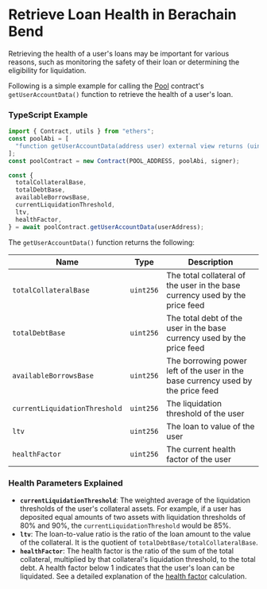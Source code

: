 # Retrieve Loan Health in Berachain Bend

Retrieving the health of a user's loans may be important for various reasons, such as monitoring the safety of their loan or determining the eligibility for liquidation.

Following is a simple example for calling the [Pool](/developers/contracts/pool) contract's `getUserAccountData()` function to retrieve the health of a user's loan.

### TypeScript Example

```typescript
import { Contract, utils } from "ethers";
const poolAbi = [
  "function getUserAccountData(address user) external view returns (uint256 totalCollateralBase, uint256 totalDebtBase, uint256 availableBorrowsBase, uint256 currentLiquidationThreshold, uint256 ltv, uint256 healthFactor)",
];
const poolContract = new Contract(POOL_ADDRESS, poolAbi, signer);

const {
  totalCollateralBase,
  totalDebtBase,
  availableBorrowsBase,
  currentLiquidationThreshold,
  ltv,
  healthFactor,
} = await poolContract.getUserAccountData(userAddress);
```

The `getUserAccountData()` function returns the following:

| Name                          | Type      | Description                                                                      |
| ----------------------------- | --------- | -------------------------------------------------------------------------------- |
| `totalCollateralBase`         | `uint256` | The total collateral of the user in the base currency used by the price feed     |
| `totalDebtBase`               | `uint256` | The total debt of the user in the base currency used by the price feed           |
| `availableBorrowsBase`        | `uint256` | The borrowing power left of the user in the base currency used by the price feed |
| `currentLiquidationThreshold` | `uint256` | The liquidation threshold of the user                                            |
| `ltv`                         | `uint256` | The loan to value of the user                                                    |
| `healthFactor`                | `uint256` | The current health factor of the user                                            |

### Health Parameters Explained

- **`currentLiquidationThreshold`**: The weighted average of the liquidation thresholds of the user's collateral assets. For example, if a user has deposited equal amounts of two assets with liquidation thresholds of 80% and 90%, the `currentLiquidationThreshold` would be 85%.
- **`ltv`**: The loan-to-value ratio is the ratio of the loan amount to the value of the collateral. It is the quotient of `totalDebtBase/totalCollateralBase`.
- **`healthFactor`**: The health factor is the ratio of the sum of the total collateral, multiplied by that collateral's liquidation threshold, to the total debt. A health factor below 1 indicates that the user's loan can be liquidated. See a detailed explanation of the [health factor](/learn/lending-protocol/liquidations#health-factor) calculation.
